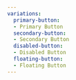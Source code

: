```yaml
---
variations:
  primary-button:
  - Primary Button
  secondary-button:
  - Secondary Button
  disabled-button:
  - Disabled Button
  floating-button:
  - Floating Button
---
```

